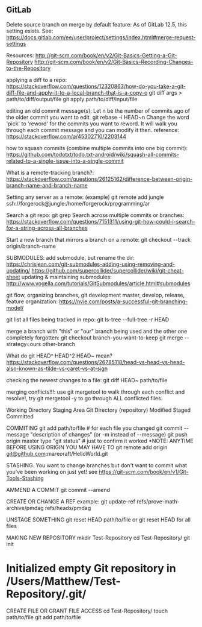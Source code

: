 GitLab
------
Delete source branch on merge by default feature:
As of GitLab 12.5, this setting exists.  See:
https://docs.gitlab.com/ee/user/project/settings/index.html#merge-request-settings


Resources:
http://git-scm.com/book/en/v2/Git-Basics-Getting-a-Git-Repository
http://git-scm.com/book/en/v2/Git-Basics-Recording-Changes-to-the-Repository


applying a diff to a repo:
https://stackoverflow.com/questions/12320863/how-do-you-take-a-git-diff-file-and-apply-it-to-a-local-branch-that-is-a-copy-o
git diff args > path/to/diff/output/file
git apply path/to/diff/input/file



editing an old commit message(s):
Let n be the number of commits ago of the older commit you want to edit.
git rebase -i HEAD~n
Change the word 'pick' to 'reword' for the commits you want to reword.
It will walk you through each commit message and you can modify it then.
reference:
https://stackoverflow.com/a/45302710/2203144


how to squash commits (combine multiple commits into one big commit):
https://github.com/todotxt/todo.txt-android/wiki/squash-all-commits-related-to-a-single-issue-into-a-single-commit


What is a remote-tracking branch?:
https://stackoverflow.com/questions/26125162/difference-between-origin-branch-name-and-branch-name


Setting any server as a remote:
(example)
git remote add jungle ssh://forgerock@jungle:/home/forgerock/programming/ar


Search a git repo:
git grep
Search across multiple commits or branches:
https://stackoverflow.com/questions/7151311/using-git-how-could-i-search-for-a-string-across-all-branches


Start a new branch that mirrors a branch on a remote:
git checkout --track origin/branch-name



SUBMODULES:
add submodule, but rename the dir:
https://chrisjean.com/git-submodules-adding-using-removing-and-updating/
https://github.com/supercollider/supercollider/wiki/git-cheat-sheet
updating & maintaining submodules:
http://www.vogella.com/tutorials/GitSubmodules/article.html#submodules


git flow, organizing branches, git development master, develop, release, feature organization:
https://nvie.com/posts/a-successful-git-branching-model/



git list all files being tracked in repo:
git ls-tree --full-tree -r HEAD

merge a branch with "this" or "our" branch being used and the other one completely forgotten:
git checkout branch-you-want-to-keep
git merge --strategy=ours other-branch


What do git HEAD^ HEAD^2 HEAD~ mean?
https://stackoverflow.com/questions/26785118/head-vs-head-vs-head-also-known-as-tilde-vs-caret-vs-at-sign


checking the newest changes to a file:
git diff HEAD~ path/to/file


merging conflicts!!!:
use git mergetool to walk through each conflict and resolve!, try git mergetool -y to go through ALL conflicted files.





Working Directory	Staging Area		Git Directory (repository)
Modified		Staged		Committed

COMMITING
git add path/to/file # for each file you changed
git commit --message "description of changes" (or -m instead of --message)
git push origin master
type "git status" # just to confirm it worked
*NOTE: ANYTIME BEFORE USING ORIGIN YOU MAY HAVE TO
 git remote add origin git@github.com:mareoraft/HelloWorld.git

STASHING.  You want to change branches but don't want to commit what you've been working on just yet!
see https://git-scm.com/book/en/v1/Git-Tools-Stashing

AMMEND A COMMIT
git commit --amend


CREATE OR CHANGE A REF
example:
git update-ref refs/prove-math-archive/pmdag refs/heads/pmdag



UNSTAGE SOMETHING
git reset HEAD path/to/file
or
git reset HEAD
for all files

MAKING NEW REPOSITORY
mkdir Test-Repository
cd Test-Repository/
git init
# Initialized empty Git repository in /Users/Matthew/Test-Repository/.git/


CREATE FILE OR GRANT FILE ACCESS
cd Test-Repository/
touch path/to/file
git add path/to/file
